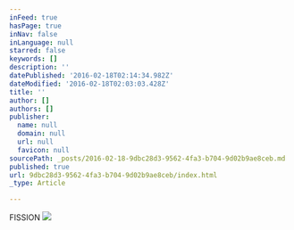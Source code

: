 ```yaml
---
inFeed: true
hasPage: true
inNav: false
inLanguage: null
starred: false
keywords: []
description: ''
datePublished: '2016-02-18T02:14:34.982Z'
dateModified: '2016-02-18T02:03:03.428Z'
title: ''
author: []
authors: []
publisher:
  name: null
  domain: null
  url: null
  favicon: null
sourcePath: _posts/2016-02-18-9dbc28d3-9562-4fa3-b704-9d02b9ae8ceb.md
published: true
url: 9dbc28d3-9562-4fa3-b704-9d02b9ae8ceb/index.html
_type: Article

---
```

FISSION
![](https://the-grid-user-content.s3-us-west-2.amazonaws.com/33399926-d7c0-4134-b07b-6dc3d7343022.jpg)